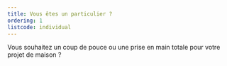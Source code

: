 ```yaml
---
title: Vous êtes un particulier ?
ordering: 1
listcode: individual
---
```


Vous souhaitez un coup de pouce ou une prise en main totale pour votre projet de maison ? 
